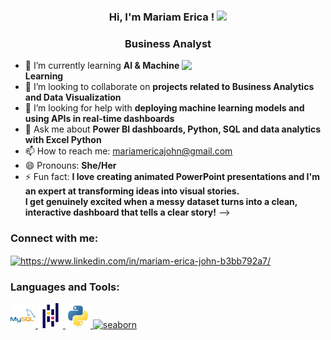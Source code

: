 <h3 align="center">Hi, I'm Mariam Erica ! <img src="https://media.giphy.com/media/mGcNjsfWAjY5AEZNw6/giphy.gif" width="50"></h3>
<h3 align="center">Business Analyst</h3>
<img align='right' src="https://media.giphy.com/media/ieyl9zmCjO4b4t6qoY/giphy.gif" width="230">


- 🌱 I’m currently learning **AI & Machine Learning**  
- 👯 I’m looking to collaborate on **projects related to Business Analytics and Data Visualization**  
- 🤔 I’m looking for help with **deploying machine learning models and using APIs in real-time dashboards**  
- 💬 Ask me about **Power BI dashboards, Python, SQL and data analytics with Excel Python**  
- 📫 How to reach me: mariamericajohn@gmail.com  
- 😄 Pronouns: **She/Her**  
- ⚡ Fun fact: **I love creating animated PowerPoint presentations and I'm an expert at transforming ideas into visual stories.  
  I get genuinely excited when a messy dataset turns into a clean, interactive dashboard that tells a clear story!**
-->



<h3 align="left">Connect with me:</h3>
<p align="left">
<a href="https://linkedin.com/in/https://www.linkedin.com/in/mariam-erica-john-b3bb792a7/" target="blank"><img align="center" src="https://raw.githubusercontent.com/rahuldkjain/github-profile-readme-generator/master/src/images/icons/Social/linked-in-alt.svg" alt="https://www.linkedin.com/in/mariam-erica-john-b3bb792a7/" height="30" width="40" /></a>
</p>

<h3 align="left">Languages and Tools:</h3>
<p align="left"> <a href="https://www.mysql.com/" target="_blank" rel="noreferrer"> <img src="https://raw.githubusercontent.com/devicons/devicon/master/icons/mysql/mysql-original-wordmark.svg" alt="mysql" width="40" height="40"/> </a> <a href="https://pandas.pydata.org/" target="_blank" rel="noreferrer"> <img src="https://raw.githubusercontent.com/devicons/devicon/2ae2a900d2f041da66e950e4d48052658d850630/icons/pandas/pandas-original.svg" alt="pandas" width="40" height="40"/> </a> <a href="https://www.python.org" target="_blank" rel="noreferrer"> <img src="https://raw.githubusercontent.com/devicons/devicon/master/icons/python/python-original.svg" alt="python" width="40" height="40"/> </a> <a href="https://seaborn.pydata.org/" target="_blank" rel="noreferrer"> <img src="https://seaborn.pydata.org/_images/logo-mark-lightbg.svg" alt="seaborn" width="40" height="40"/> </a> </p>
